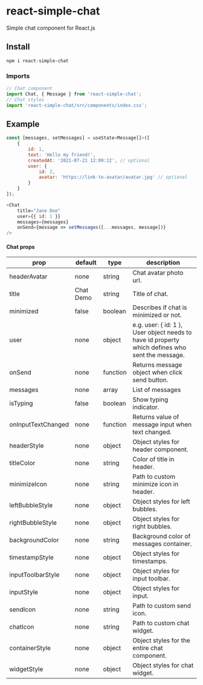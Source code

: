 # react-simple-chat
Simple chat component for React.js

## Install

```
npm i react-simple-chat
```

### Imports
```javascript
// Chat component
import Chat, { Message } from 'react-simple-chat';
// Chat styles
import 'react-simple-chat/src/components/index.css';
```

## Example
```javascript
const [messages, setMessages] = useState<Message[]>([
    {
        id: 1,
        text: 'Hello my friend!',
        createdAt: '2021-07-21 12:09:12', // optional
        user: {
            id: 2,
            avatar: 'https://link-to-avatar/avatar.jpg' // optional
        }
    }
]);

<Chat
    title="Jane Doe"
    user={{ id: 1 }}
    messages={messages}
    onSend={message => setMessages([...messages, message])}
/>
```
#### Chat props

| prop | default | type | description |
| ---- | ---- | ---- | ---- |
| headerAvatar | none | string | Chat avatar photo url. |
| title | Chat Demo | string | Title of chat. |
| minimized | false | boolean | Describes if chat is minimized or not. |
| user | none | object | e.g. user: { id: 1 }, User object needs to have id property which defines who sent the message. |
| onSend | none | function | Returns message object when click send button. |
| messages | none | array | List of messages |
| isTyping | false | boolean | Show typing indicator. |
| onInputTextChanged | none | function | Returns value of message input when text changed. |
| headerStyle | none | object | Object styles for header component. |
| titleColor | none | string | Color of title in header. |
| minimizeIcon | none | string | Path to custom minimize icon in header. |
| leftBubbleStyle | none | object | Object styles for left bubbles. |
| rightBubbleStyle | none | object | Object styles for right bubbles. |
| backgroundColor | none | string | Background color of messages container. |
| timestampStyle | none | object | Object styles for timestamps. |
| inputToolbarStyle | none | object | Object styles for input toolbar. |
| inputStyle | none | object | Object styles for input. |
| sendIcon | none | string | Path to custom send icon. |
| chatIcon | none | string | Path to custom chat widget. |
| containerStyle | none | object | Object styles for the entire chat component. |
| widgetStyle | none | object | Object styles for chat widget. |